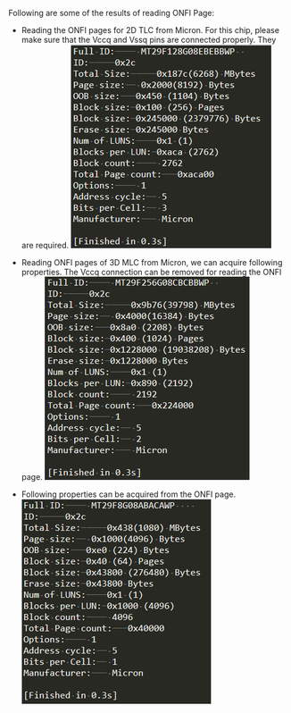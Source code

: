 Following are some of the results of reading ONFI Page:

* Reading the ONFI pages for 2D TLC from Micron. For this chip, please make sure that the Vccq and Vssq pins are connected properly. They are required. 
  ![](images/TLC_properties_read.PNG)
  
* Reading ONFI pages of 3D MLC from Micron, we can acquire following properties. The Vccq connection can be removed for reading the ONFI page.
  ![](images/3DMLC_properties.PNG)
  
* Following properties can be acquired from the ONFI page.
  ![](images/SLC_properties.PNG)

